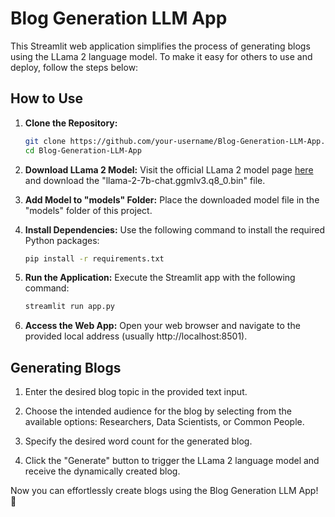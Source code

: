 # Blog Generation LLM App

This Streamlit web application simplifies the process of generating blogs using the LLama 2 language model. To make it easy for others to use and deploy, follow the steps below:

## How to Use

1. **Clone the Repository:**
   ```bash
   git clone https://github.com/your-username/Blog-Generation-LLM-App.git
   cd Blog-Generation-LLM-App
   ```

2. **Download LLama 2 Model:**
   Visit the official LLama 2 model page [here](https://ai.meta.com/llama/) and download the "llama-2-7b-chat.ggmlv3.q8_0.bin" file.

3. **Add Model to "models" Folder:**
   Place the downloaded model file in the "models" folder of this project.

4. **Install Dependencies:**
   Use the following command to install the required Python packages:
   ```bash
   pip install -r requirements.txt
   ```

5. **Run the Application:**
   Execute the Streamlit app with the following command:
   ```bash
   streamlit run app.py
   ```

6. **Access the Web App:**
   Open your web browser and navigate to the provided local address (usually http://localhost:8501).

## Generating Blogs

1. Enter the desired blog topic in the provided text input.

2. Choose the intended audience for the blog by selecting from the available options: Researchers, Data Scientists, or Common People.

3. Specify the desired word count for the generated blog.

4. Click the "Generate" button to trigger the LLama 2 language model and receive the dynamically created blog.

Now you can effortlessly create blogs using the Blog Generation LLM App! 🚀
